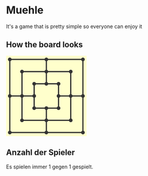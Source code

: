 # Muehle
It's a game that is pretty simple so everyone can enjoy it

## How the board looks
<img src="/docs/muehle-board.png" />

## Anzahl der Spieler
Es spielen immer 1 gegen 1 gespielt.
